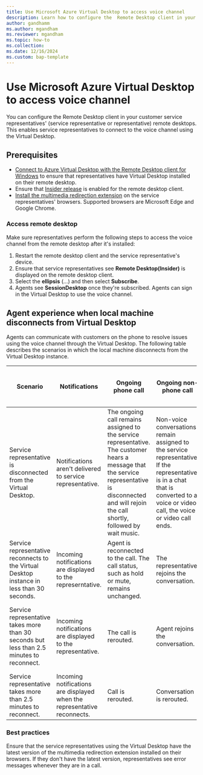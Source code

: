 ```yaml
---
title: Use Microsoft Azure Virtual Desktop to access voice channel
description: Learn how to configure the  Remote Desktop client in your service representatives' remote desktop to enable representatives to connect to the voice channel using Azure Virtual Desktop.
author: gandhamm
ms.author: mgandham
ms.reviewer: mgandham
ms.topic: how-to 
ms.collection: 
ms.date: 12/16/2024
ms.custom: bap-template 
---
```


# Use Microsoft Azure Virtual Desktop to access voice channel

You can configure the Remote Desktop client in your customer service representatives' (service representative or representative) remote desktops. This enables service representatives to connect to the voice channel using the Virtual Desktop. 

## Prerequisites

- [Connect to Azure Virtual Desktop with the Remote Desktop client for Windows](/azure/virtual-desktop/users/connect-windows?pivots=remote-desktop-msi#download-and-install-the-remote-desktop-client-msi) to ensure that representatives have Virtual Desktop installed on their remote desktop.
- Ensure that [Insider release](/azure/virtual-desktop/users/client-features-windows?pivots=remote-desktop-msi#enable-insider-releases) is enabled for the remote desktop client.
- [Install the multimedia redirection extension](/azure/virtual-desktop/multimedia-redirection) on the service representatives' browsers. Supported browsers are Microsoft Edge and Google Chrome.

### Access remote desktop

Make sure representatives perform the following steps to access the voice channel from the remote desktop after it's installed:

1. Restart the remote desktop client and the service representative's device.
1. Ensure that service representatives see **Remote Desktop(Insider)** is displayed on the remote desktop client.
1. Select the **ellipsis** (…) and then select **Subscribe**. 
1. Agents see **SessionDesktop** once they're subscribed. Agents can sign in the Virtual Desktop to use the voice channel.

## Agent experience when local machine disconnects from Virtual Desktop

Agents can communicate with customers on the phone to resolve issues using the voice channel through the Virtual Desktop. The following table describes the scenarios in which the local machine disconnects from the Virtual Desktop instance.

| **Scenario**                                                                 | **Notifications**                                  | **Ongoing phone call**                                                                                                      | **Ongoing non-phone call**                                                                                                 | **Active consult (primary service representative disconnected)**                                                                               | **Active consult (secondary service representative disconnected)**                                                                          | **Transfer**                                                                                      |
|------------------------------------------------------------------------------|---------------------------------------------------|-----------------------------------------------------------------------------------------------------------------------------|-----------------------------------------------------------------------------------------------------------------------------|--------------------------------------------------------------------------------------------------------------------------------|--------------------------------------------------------------------------------------------------------------------------------|-------------------------------------------------------------------------------------------------|
| Service representative is disconnected from the Virtual Desktop.                        | Notifications aren't delivered to service representative.          | The ongoing call remains assigned to the service representative. The customer hears a message that the service representative is disconnected and will rejoin the call shortly, followed by wait music. | Non-voice conversations remain assigned to the service representative. If the representative is in a chat that is converted to a voice or video call, the voice or video call ends. | The secondary representative hears a message that the primary representative is disconnected.                                                   | The call ends for the secondary representative.                                                                                       | Not applicable                                                                                                   |
| Service representative reconnects to the Virtual Desktop instance in less than 30 seconds. | Incoming notifications are displayed to the represerntative. | Agent is reconnected to the call. The call status, such as hold or mute, remains unchanged.                                  | The representative rejoins the conversation.                                                                                         | Primary service representative rejoins the call. The call status remains unchanged.                                                           | The call ends for the secondary service representative.                                                                                       | Call is transferred. The representative is connected to the call if the transfer fails.                                                |
| Service representative takes more than 30 seconds but less than 2.5 minutes to reconnect.     | Incoming notifications are displayed to the representative. | The call is rerouted.                                                                                                        | Agent rejoins the conversation.                                                                                            | Call gets rerouted to a different representative and the consult ends. The customer remains on hold.                                  | Call ends for the secondary representative.                                                                                           | Call is rerouted if the transfer fails.                                                                                       |
| Service representative takes more than 2.5 minutes to reconnect.                              | Incoming notifications are displayed when the representative reconnects. | Call is rerouted.                                                                                                            | Conversation is rerouted.                                                                                                   | Not applicable                                                                                                                          | Consult ends for the secondary service representative.                                                                                       | Call is rerouted.                                                                                                             |

### Best practices

Ensure that the service representatives using the Virtual Desktop have the latest version of the multimedia redirection extension installed on their browsers. If they don't have the latest version, representatives see error messages whenever they are in a call.
